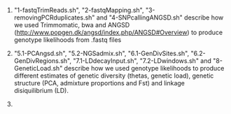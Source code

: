 

1. "1-fastqTrimReads.sh", "2-fastqMapping.sh", "3-removingPCRduplicates.sh" and "4-SNPcallingANGSD.sh" describe how we used Trimmomatic, bwa and ANGSD (http://www.popgen.dk/angsd/index.php/ANGSD#Overview) to produce genotype likelihoods from .fastq files

2. "5.1-PCAngsd.sh", "5.2-NGSadmix.sh", "6.1-GenDivSites.sh", "6.2-GenDivRegions.sh", "7.1-LDdecayInput.sh", "7.2-LDwindows.sh" and "8-GeneticLoad.sh" describe how we used genotype likelihoods to produce different estimates of genetic diversity (thetas, genetic load), genetic structure (PCA, admixture proportions and Fst) and linkage disiquilibrium (LD).

3. 

